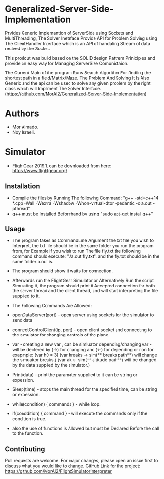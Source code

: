 # Generalized-Server-Side-Implementation

Prvides Generic Implemantion of ServerSide using Sockets and MultiThreading, 
The Solver Inetrface Provide API for Problem Solving using The ClientHandler Interface which is an API
of handaling Stream of data recived by the Socket.

This prodcut was build based on the SOLID design Pattrem Priniciples and provide an easy way for Managing ServerSize Comunictaion.

The Current Main of the program Runs Search Algorithm For findiing the shortest path in a field/Matrix/Maze.
The Problem And Solving It Is Also Generic and the api can be used to solve any given problem by the right class which will Impliment The Solver Interface.
(https://github.com/MorAl2/Generalized-Server-Side-Implementation)

# Authors

- Mor Almado.
- Noy Israeli.

# Simulator

- FlightGear 2019.1, can be downloaded from here: https://www.flightgear.org/

## Installation

- Compile the files by Running The following Command:
"g++ -std=c++14 *.cpp -Wall -Wextra -Wshadow -Wnon-virtual-dtor -pedantic -o a.out -pthread"
- g++ must be Installed Beforehand by using "sudo apt-get install g++" 

## Usage

- The program takes as CommandLine Argument the txt file you wish to Interpret, the txt file should be in the same folder you run the program from,
for Example if you wish to run The file fly.txt the following command should execute:
"./a.out fly.txt". and the fly.txt should be in the same folder a.out is.

- The program should show it waits for connection.

- Afterwards run the FlightGear Simulator or Alternatively Run the script Simulating it, the program should print it Accepted connection for both the server thread and the client thread, and will start interpreting the file supplied to it.

- The Following Commands Are Allowed:

- openDataServer(port) - open server using sockets for the simulator to send data 

- connectControlClient(ip, port) - open client socket and connecting to the simulator for changing controls of the plane.

- var - creating a new var , 
can be simluator depending/changing var - will be declered by (->) for changing and (<-) for depending or non for exapmple: 
(var h0 = 3)
 (var breaks -> sim(** breaks path**) will change the simualtor breaks.)
 (var alt <- sim(** altitude path**) will be changed by the data supplied by the simulator.)

- Print(data) - print the paramater supplied to it can be string or expession.
   
- Sleep(time) - stops the main thread for the specified time, can be string or expession.
   
- while(condition) { commands } - while loop.
   
- if(conddition) { command } - will execute the commands only if the condition is true.
    
- also the use of functions is Allowed but must be Declared Before the call to the function.

## Contributing
Pull requests are welcome. For major changes, please open an issue first to discuss what you would like to change.
GitHub Link for the project: https://github.com/MorAl2/FlightSimulatorInterpreter
